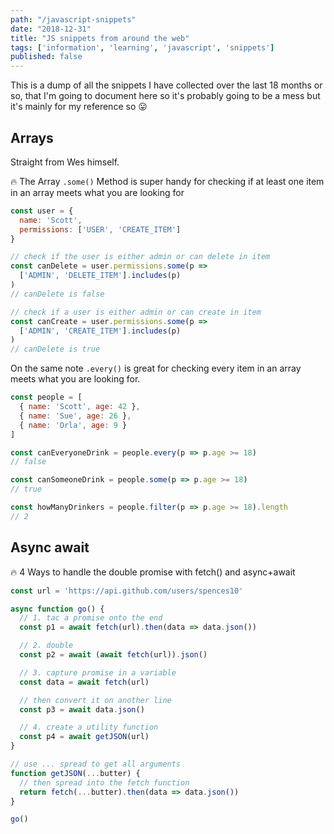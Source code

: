 ```yaml
---
path: "/javascript-snippets"
date: "2018-12-31"
title: "JS snippets from around the web"
tags: ['information', 'learning', 'javascript', 'snippets']
published: false
---
```


This is a dump of all the snippets I have collected over the last 18
months or so, that I'm going to document here so it's probably going
to be a mess but it's mainly for my reference so 😛

## Arrays

Straight from Wes himself.

🔥 The Array `.some()` Method is super handy for checking if at least
one item in an array meets what you are looking for

```js
const user = {
  name: 'Scott',
  permissions: ['USER', 'CREATE_ITEM']
}

// check if the user is either admin or can delete in item
const canDelete = user.permissions.some(p =>
  ['ADMIN', 'DELETE_ITEM'].includes(p)
)
// canDelete is false

// check if a user is either admin or can create in item
const canCreate = user.permissions.some(p =>
  ['ADMIN', 'CREATE_ITEM'].includes(p)
)
// canDelete is true
```

On the same note `.every()` is great for checking every item in an
array meets what you are looking for.

```js
const people = [
  { name: 'Scott', age: 42 },
  { name: 'Sue', age: 26 },
  { name: 'Orla', age: 9 }
]

const canEveryoneDrink = people.every(p => p.age >= 18)
// false

const canSomeoneDrink = people.some(p => p.age >= 18)
// true

const howManyDrinkers = people.filter(p => p.age >= 18).length
// 2
```

## Async await

🔥 4 Ways to handle the double promise with fetch() and async+await

```js
const url = 'https://api.github.com/users/spences10'

async function go() {
  // 1. tac a promise onto the end
  const p1 = await fetch(url).then(data => data.json())

  // 2. double
  const p2 = await (await fetch(url)).json()

  // 3. capture promise in a variable
  const data = await fetch(url)

  // then convert it on another line
  const p3 = await data.json()

  // 4. create a utility function
  const p4 = await getJSON(url)
}

// use ... spread to get all arguments
function getJSON(...butter) {
  // then spread into the fetch function
  return fetch(...butter).then(data => data.json())
}

go()
```
